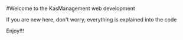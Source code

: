 #Welcome to the KasManagement web development

If you are new here, don't worry, everything is explained into the code

Enjoy!!!
